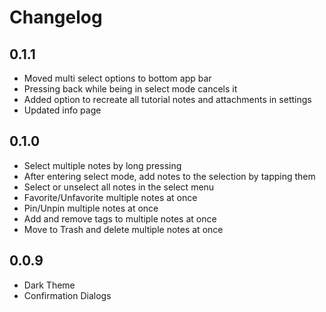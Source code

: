# Changelog

## 0.1.1

- Moved multi select options to bottom app bar
- Pressing back while being in select mode cancels it
- Added option to recreate all tutorial notes and attachments in settings
- Updated info page

## 0.1.0

- Select multiple notes by long pressing
- After entering select mode, add notes to the selection by tapping them
- Select or unselect all notes in the select menu
- Favorite/Unfavorite multiple notes at once
- Pin/Unpin multiple notes at once
- Add and remove tags to multiple notes at once
- Move to Trash and delete multiple notes at once

## 0.0.9

- Dark Theme
- Confirmation Dialogs